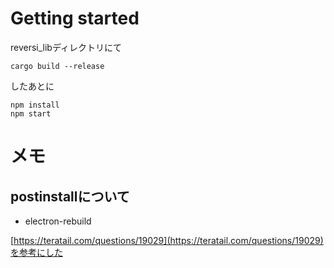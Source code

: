 # Getting started

reversi_libディレクトリにて

    cargo build --release

したあとに

    npm install
    npm start

# メモ

## postinstallについて

- electron-rebuild

[https://teratail.com/questions/19029](https://teratail.com/questions/19029)を参考にした

